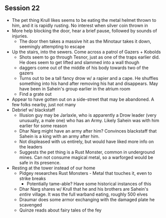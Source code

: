## Session 22
* The pet thing Krull likes seems to be eating the metal helmet thrown to him, and it is rapidly rusting. No interest when silver coin thrown in
* More help blocking the door, hear a brief pause, followed by sounds of injuries.
  * The door then takes a massive hit as the Minotaur takes it down, seemingly attempting to escape
* Up the stairs, into the sewers. Come across a patrol of Gazers + Kobolds
  * Shots seem to go through Tesnor, just as one of the traps earlier did. He does seem to get lifted and slammed into a wall though
  * daggers come out of the middle of his body towards two of the gazers
  * Turns out to be a tall fancy drow w/ a rapier and a cape. He shuffles something into his hand after removing his hat and disappears. May have been in Sahein's group earlier in the atrium room
  * Find a grate out
* Appear to have gotten out on a side-street that may be abandoned. A few folks nearby, just not many
* Debrief w/ blackstaff
  * Illusion guy may be Jarlaxle, who is apparently a Drow leader (very unusually, a male one) who has an Army. Likely Sahein was with him earlier for some reason
  * Dhar Narg might have an army after him? Convinces blackstaff that Sahein is a king with an army after him.
  * Not displeased with us entirely, but would have liked more info on the leaders
  * Suggests the pet thing is a Rust Monster, common in underground mines. Can not consume magical metal, so a warforged would be safe in its presence.
* Resting at the tower instead of our home
  * Pidgey researches Rust Monsters - Metal that touches it, even to strike breaks
    * Potentially tame-able? Have some historical instances of this
  * Dhar Narg shares w/ Krull that he and his brothers are Sahein's _entire_ village. It was the full warband eating, roughly 500 elves
  * Draumar does some armor exchanging with the damaged plate he scavenged
  * Quinze reads about fairy tales of the fey
